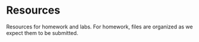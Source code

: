 # Resources

Resources for homework and labs.
For homework, files are organized as we expect them to be submitted.
